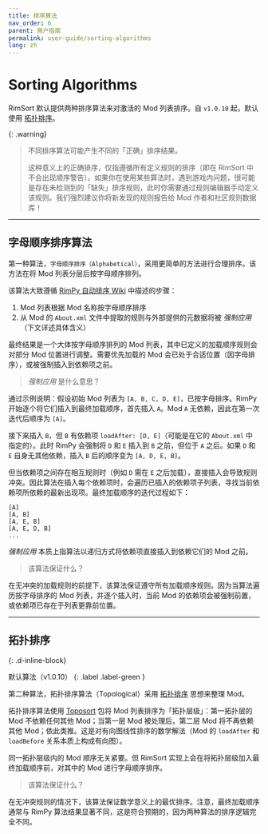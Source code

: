 ```yaml
---
title: 排序算法
nav_order: 6
parent: 用户指南
permalink: user-guide/sorting-algorithms
lang: zh
---
```

# Sorting Algorithms
RimSort 默认提供两种排序算法来对激活的 Mod 列表排序。自 `v1.0.10` 起，默认使用 [拓扑排序](#拓扑排序)。

{: .warning}
> 不同排序算法可能产生不同的「正确」排序结果。
> 
> 这种意义上的正确排序，仅指遵循所有定义规则的排序（即在 RimSort 中不会出现顺序警告）。如果你在使用某些算法时，遇到游戏内问题，很可能是存在未检测到的「缺失」排序规则，此时你需要通过规则编辑器手动定义该规则。我们强烈建议你将新发现的规则报告给 Mod 作者和社区规则数据库！

---
## 字母顺序排序算法

第一种算法，`字母顺序排序（Alphabetical）`，采用更简单的方法进行合理排序。该方法在将 Mod 列表分层后按字母顺序排列。

该算法大致遵循 [RimPy 自动排序 Wiki](https://github.com/rimpy-custom/RimPy/wiki/Autosorting) 中描述的步骤：

1. Mod 列表根据 Mod 名称按字母顺序排序
2. 从 Mod 的 `About.xml` 文件中提取的规则与外部提供的元数据将被 _强制应用_（下文详述具体含义）

最终结果是一个大体按字母顺序排列的 Mod 列表，其中已定义的加载顺序规则会对部分 Mod 位置进行调整。需要优先加载的 Mod 会已处于合适位置（因字母排序），或被强制插入到依赖项之前。

> _强制应用_ 是什么意思？

通过示例说明：假设初始 Mod 列表为 `[A, B, C, D, E]`，已按字母排序。RimPy 开始逐个将它们插入到最终加载顺序，首先插入 `A`。Mod `A` 无依赖，因此在第一次迭代后顺序为 `[A]`。

接下来插入 `B`，但 `B` 有依赖项 `loadAfter: [D, E]`（可能是在它的 `About.xml` 中指定的）。此时 RimPy 会强制将 `D` 和 `E` 插入到 `B` 之前，但位于 `A` 之后。如果 `D` 和 `E` 自身无其他依赖，插入 `B` 后的顺序变为 `[A, D, E, B]`。

但当依赖项之间存在相互规则时（例如 `D` 需在 `E` 之后加载），直接插入会导致规则冲突。因此算法在插入每个依赖项时，会遍历已插入的依赖项子列表，寻找当前依赖项所依赖的最新出现项。最终加载顺序的迭代过程如下：

```
[A]
[A, B]
[A, E, B]
[A, E, D, B]
...
```

_强制应用_ 本质上指算法以递归方式将依赖项直接插入到依赖它们的 Mod 之前。

> 该算法保证什么？

在无冲突的加载规则的前提下，该算法保证遵守所有加载顺序规则。因为当算法遍历按字母排序的 Mod 列表，并逐个插入时，当前 Mod 的依赖项会被强制前置，或依赖项已存在于列表更靠前位置。

---

## 拓扑排序
{: .d-inline-block}

默认算法（v1.0.10）
{: .label .label-green }

第二种算法，拓扑排序算法（Topological）采用 [拓扑排序](https://en.wikipedia.org/wiki/Topological_sorting) 思想来整理 Mod。

拓扑排序算法使用 [Toposort](https://pypi.org/project/toposort/) 包将 Mod 列表排序为「拓扑层级」：第一拓扑层的 Mod 不依赖任何其他 Mod；当第一层 Mod 被处理后，第二层 Mod 将不再依赖其他 Mod；依此类推。这是对有向图线性排序的数学解法（Mod 的 `loadAfter` 和 `loadBefore` 关系本质上构成有向图）。

同一拓扑层级内的 Mod 顺序无关紧要。但 RimSort 实现上会在将拓扑层级加入最终加载顺序前，对其中的 Mod 进行字母顺序排序。

> 该算法保证什么？

在无冲突规则的情况下，该算法保证数学意义上的最优排序。注意，最终加载顺序通常与 RimPy 算法结果显著不同，这是符合预期的，因为两种算法的排序逻辑完全不同。